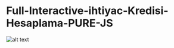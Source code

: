 # Full-Interactive-ihtiyac-Kredisi-Hesaplama-PURE-JS

![alt text](https://github.com/TheCodersDream/Full-Interactive-ihtiyac-Kredisi-Hesaplama-PURE-JS/blob/master/ihkr.gif)
